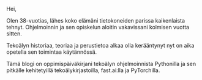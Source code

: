 Hei,

Olen 38-vuotias, lähes koko elämäni tietokoneiden parissa kaikenlaista tehnyt. Ohjelmoinnin ja sen opiskelun aloitin vakavissani kolmisen vuotta sitten. 

Tekoälyn historiaa, teoriaa ja perustietoa alkaa olla kerääntynyt nyt on aika opetella sen toimintaa käytännössä.

Tämä blogi on oppimispäiväkirjani tekoälyn ohjelmoinnista Pythonilla ja sen pitkälle kehitetyillä tekoälykirjastoilla, fast.ai:lla ja PyTorchilla.
